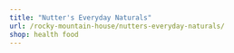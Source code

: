 ```yaml
---
title: "Nutter's Everyday Naturals"
url: /rocky-mountain-house/nutters-everyday-naturals/
shop: health food
---
```

